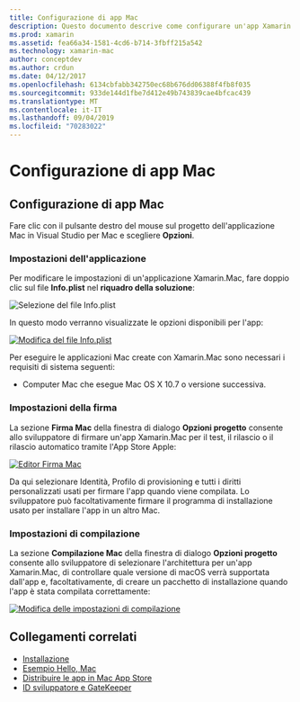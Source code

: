 ```yaml
---
title: Configurazione di app Mac
description: Questo documento descrive come configurare un'app Xamarin.Mac per la pubblicazione. Vengono illustrate le impostazioni dell'applicazione e della firma, oltre a quelle di compilazione.
ms.prod: xamarin
ms.assetid: fea66a34-1581-4cd6-b714-3fbff215a542
ms.technology: xamarin-mac
author: conceptdev
ms.author: crdun
ms.date: 04/12/2017
ms.openlocfilehash: 6134cbfabb342750ec68b676dd06388f4fb8f035
ms.sourcegitcommit: 933de144d1fbe7d412e49b743839cae4bfcac439
ms.translationtype: MT
ms.contentlocale: it-IT
ms.lasthandoff: 09/04/2019
ms.locfileid: "70283022"
---
```

# <a name="mac-app-configuration"></a>Configurazione di app Mac

## <a name="mac-app-configuration"></a>Configurazione di app Mac

Fare clic con il pulsante destro del mouse sul progetto dell'applicazione Mac in Visual Studio per Mac e scegliere **Opzioni**.

### <a name="application-settings"></a>Impostazioni dell'applicazione

Per modificare le impostazioni di un'applicazione Xamarin.Mac, fare doppio clic sul file **Info.plist** nel **riquadro della soluzione**:

![Selezione del file Info.plist](app-configuration-images/config04.png "Selezione del file Info.plist")

In questo modo verranno visualizzate le opzioni disponibili per l'app:

 [![Modifica del file Info.plist](app-configuration-images/config01.png "Modifica del file Info.plist")](app-configuration-images/config01-large.png#lightbox)

Per eseguire le applicazioni Mac create con Xamarin.Mac sono necessari i requisiti di sistema seguenti:

- Computer Mac che esegue Mac OS X 10.7 o versione successiva.

### <a name="signing-settings"></a>Impostazioni della firma

La sezione **Firma Mac** della finestra di dialogo **Opzioni progetto** consente allo sviluppatore di firmare un'app Xamarin.Mac per il test, il rilascio o il rilascio automatico tramite l'App Store Apple:

[![Editor Firma Mac](app-configuration-images/config02.png "Finestra Firma Mac")](app-configuration-images/config02-large.png#lightbox)

Da qui selezionare Identità, Profilo di provisioning e tutti i diritti personalizzati usati per firmare l'app quando viene compilata. Lo sviluppatore può facoltativamente firmare il programma di installazione usato per installare l'app in un altro Mac.

### <a name="build-settings"></a>Impostazioni di compilazione

La sezione **Compilazione Mac** della finestra di dialogo **Opzioni progetto** consente allo sviluppatore di selezionare l'architettura per un'app Xamarin.Mac, di controllare quale versione di macOS verrà supportata dall'app e, facoltativamente, di creare un pacchetto di installazione quando l'app è stata compilata correttamente:

 [![Modifica delle impostazioni di compilazione](app-configuration-images/config03.png "Modifica delle impostazioni di compilazione")](app-configuration-images/config03-large.png#lightbox)

## <a name="related-links"></a>Collegamenti correlati

- [Installazione](/visualstudio/mac/installation/)
- [Esempio Hello, Mac](~/mac/get-started/hello-mac.md)
- [Distribuire le app in Mac App Store](https://developer.apple.com/devcenter/mac/checklist/)
- [ID sviluppatore e GateKeeper](https://developer.apple.com/resources/developer-id/)
